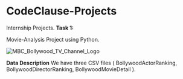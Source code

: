# CodeClause-Projects
Internship Projects.
**Task 1:** 

Movie-Analysis Project using Python.

![MBC_Bollywood_TV_Channel_Logo](https://user-images.githubusercontent.com/114780478/203938264-a5d34c16-ffbf-41fd-9409-93657dc1fbae.png)

**Data Description**
We have three CSV files ( BollywoodActorRanking, BollywoodDirectorRanking, BollywoodMovieDetail ).




